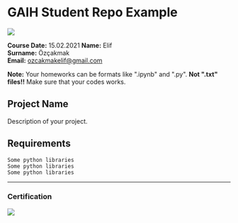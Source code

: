# GAIH Student Repo Example
![](img/logo.png)

**Course Date:** 15.02.2021
**Name:** Elif  
**Surname:** Özçakmak  
**Email:** ozcakmakelif@gmail.com  

**Note:** Your homeworks can be formats like ".ipynb" and ".py". **Not ".txt" files!!** Make sure that your codes works.  

## Project Name
Description of your project.

## Requirements
```
Some python libraries
Some python libraries
Some python libraries
```
---

### Certification
![](img/certificate_ex.png)

